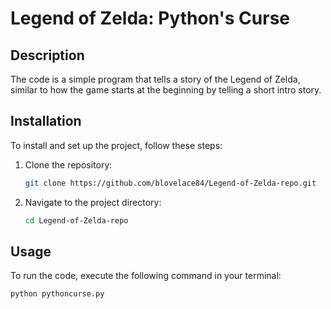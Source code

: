 # Legend of Zelda: Python's Curse

## Description
The code is a simple program that tells a story of the Legend of Zelda, similar to how the game starts at the beginning by telling a short intro story.

## Installation
To install and set up the project, follow these steps:
1. Clone the repository:
    ```bash
    git clone https://github.com/blovelace84/Legend-of-Zelda-repo.git
    ```
2. Navigate to the project directory:
    ```bash
    cd Legend-of-Zelda-repo
    ```

## Usage
To run the code, execute the following command in your terminal:
```bash
python pythoncurse.py
